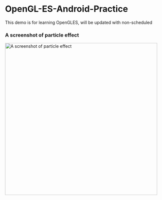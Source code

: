 # OpenGL-ES-Android-Practice

This demo is for learning OpenGLES, will be updated with non-scheduled

### A screenshot of particle effect
<img title="A screenshot of particle effect" height="500" src="https://github.com/MaYatKit/OpenGL-ES-Android-Pratice/blob/master/screenshot.gif">
